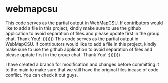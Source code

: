 # webmapcsu
This code serves as the partial output in WebMapCSU. If contributors would like to add a file in this project, kindly make sure to use the github application to avoid separation of files and please update first in the group chat. Thank You! :)))))))
This code serves as the partial output in WebMapCSU. If contributors would like to add a file in this project, kindly make sure to use the github application to avoid separation of files and please update first in the group chat. Thank You! :)))))))

I have created a branch for modification and changes before committing it to the main to make sure that we still have the original files incase of code conflict. You can check it out guys.
